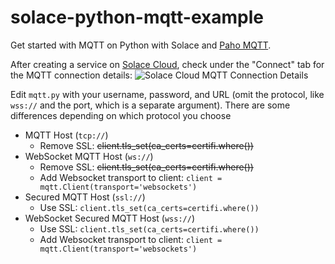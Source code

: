 # solace-python-mqtt-example
Get started with MQTT on Python with Solace and [Paho MQTT](https://pypi.org/project/paho-mqtt/).

After creating a service on [Solace Cloud](https://console.solace.cloud), check under the "Connect" tab for the MQTT connection details:
![Solace Cloud MQTT Connection Details](https://raw.githubusercontent.com/j-setiawan/solace-python-mqtt-example/master/sc_mqtt.png)

Edit `mqtt.py` with your username, password, and URL (omit the protocol, like `wss://` and the port, which is a separate argument). There are some differences depending on which protocol you choose
* MQTT Host (`tcp://`)
  * Remove SSL: ~~client.tls_set(ca_certs=certifi.where())~~
* WebSocket MQTT Host (`ws://`)
  * Remove SSL: ~~client.tls_set(ca_certs=certifi.where())~~
  * Add Websocket transport to client: `client = mqtt.Client(transport='websockets')`
* Secured MQTT Host (`ssl://`)
  * Use SSL: `client.tls_set(ca_certs=certifi.where())`
* WebSocket Secured MQTT Host (`wss://`)
  * Use SSL: `client.tls_set(ca_certs=certifi.where())`
  * Add Websocket transport to client: `client = mqtt.Client(transport='websockets')`
